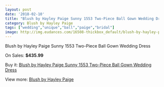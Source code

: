 ```yaml
---
layout: post
date: '2018-02-10'
title: "Blush by Hayley Paige Sunny 1553 Two-Piece Ball Gown Wedding Dress"
category: Blush by Hayley Paige
tags: ["wedding","unique","ball","paige","bridal"]
image: http://img.eudances.com/16508-thickbox_default/blush-by-hayley-paige-sunny-1553-two-piece-ball-gown-wedding-dress.jpg
---
```

Blush by Hayley Paige Sunny 1553 Two-Piece Ball Gown Wedding Dress

On Sales: **$435.99**
<a href="https://www.eudances.com/en/blush-by-hayley-paige/4857-blush-by-hayley-paige-sunny-1553-two-piece-ball-gown-wedding-dress.html"><amp-img layout="responsive" width="600" height="600" src="//img.eudances.com/16508-thickbox_default/blush-by-hayley-paige-sunny-1553-two-piece-ball-gown-wedding-dress.jpg" alt="Blush by Hayley Paige Sunny 1553 Two-Piece Ball Gown Wedding Dress 0" /></a>
<a href="https://www.eudances.com/en/blush-by-hayley-paige/4857-blush-by-hayley-paige-sunny-1553-two-piece-ball-gown-wedding-dress.html"><amp-img layout="responsive" width="600" height="600" src="//img.eudances.com/16512-thickbox_default/blush-by-hayley-paige-sunny-1553-two-piece-ball-gown-wedding-dress.jpg" alt="Blush by Hayley Paige Sunny 1553 Two-Piece Ball Gown Wedding Dress 1" /></a>
<a href="https://www.eudances.com/en/blush-by-hayley-paige/4857-blush-by-hayley-paige-sunny-1553-two-piece-ball-gown-wedding-dress.html"><amp-img layout="responsive" width="600" height="600" src="//img.eudances.com/16511-thickbox_default/blush-by-hayley-paige-sunny-1553-two-piece-ball-gown-wedding-dress.jpg" alt="Blush by Hayley Paige Sunny 1553 Two-Piece Ball Gown Wedding Dress 2" /></a>
<a href="https://www.eudances.com/en/blush-by-hayley-paige/4857-blush-by-hayley-paige-sunny-1553-two-piece-ball-gown-wedding-dress.html"><amp-img layout="responsive" width="600" height="600" src="//img.eudances.com/16510-thickbox_default/blush-by-hayley-paige-sunny-1553-two-piece-ball-gown-wedding-dress.jpg" alt="Blush by Hayley Paige Sunny 1553 Two-Piece Ball Gown Wedding Dress 3" /></a>
<a href="https://www.eudances.com/en/blush-by-hayley-paige/4857-blush-by-hayley-paige-sunny-1553-two-piece-ball-gown-wedding-dress.html"><amp-img layout="responsive" width="600" height="600" src="//img.eudances.com/16509-thickbox_default/blush-by-hayley-paige-sunny-1553-two-piece-ball-gown-wedding-dress.jpg" alt="Blush by Hayley Paige Sunny 1553 Two-Piece Ball Gown Wedding Dress 4" /></a>

Buy it: [Blush by Hayley Paige Sunny 1553 Two-Piece Ball Gown Wedding Dress](https://www.eudances.com/en/blush-by-hayley-paige/4857-blush-by-hayley-paige-sunny-1553-two-piece-ball-gown-wedding-dress.html "Blush by Hayley Paige Sunny 1553 Two-Piece Ball Gown Wedding Dress")

View more: [Blush by Hayley Paige](https://www.eudances.com/en/90-blush-by-hayley-paige "Blush by Hayley Paige")